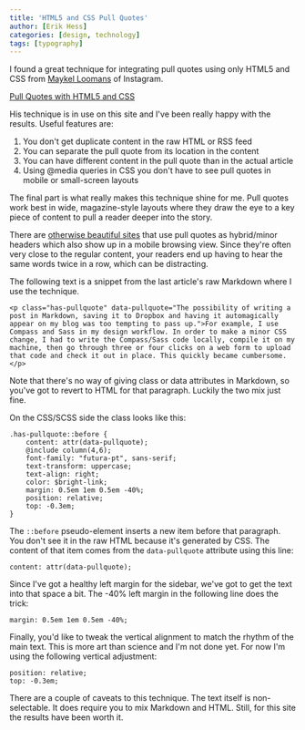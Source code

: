 ```yaml
---
title: 'HTML5 and CSS Pull Quotes'
author: [Erik Hess]
categories: [design, technology]
tags: [typography]
---
```

I found a great technique for integrating pull quotes using only HTML5 and CSS from [Maykel Loomans](http://www.maykelloomans.com/) of Instagram.

[Pull Quotes with HTML5 and CSS](http://miekd.com/articles/pull-quotes-with-html5-and-css/)

His technique is in use on this site and I've been really happy with the results. Useful features are:

1. You don't get duplicate content in the raw HTML or RSS feed
2. You can separate the pull quote from its location in the content
3. You can have different content in the pull quote than in the actual article
4. Using @media queries in CSS you don't have to see pull quotes in mobile or small-screen layouts

The final part is what really makes this technique shine for me. Pull quotes work best in wide, magazine-style layouts where they draw the eye to a key piece of content to pull a reader deeper into the story.

There are [otherwise beautiful sites](http://theverge.com) that use pull quotes as hybrid/minor headers which also show up in a mobile browsing view. Since they're often very close to the regular content, your readers end up having to hear the same words twice in a row, which can be distracting.

The following text is a snippet from the last article's raw Markdown where I use the technique.

	<p class="has-pullquote" data-pullquote="The possibility of writing a post in Markdown, saving it to Dropbox and having it automagically appear on my blog was too tempting to pass up.">For example, I use Compass and Sass in my design workflow. In order to make a minor CSS change, I had to write the Compass/Sass code locally, compile it on my machine, then go through three or four clicks on a web form to upload that code and check it out in place. This quickly became cumbersome.</p>

Note that there's no way of giving class or data attributes in Markdown, so you've got to revert to HTML for that paragraph. Luckily the two mix just fine.

On the CSS/SCSS side the class looks like this:

	.has-pullquote::before {
		content: attr(data-pullquote);
		@include column(4,6); 
		font-family: "futura-pt", sans-serif;
		text-transform: uppercase;
		text-align: right;
		color: $bright-link;
		margin: 0.5em 1em 0.5em -40%;
		position: relative;
		top: -0.3em;
	}

The `::before` pseudo-element inserts a new item before that paragraph. You don't see it in the raw HTML because it's generated by CSS. The content of that item comes from the `data-pullquote` attribute using this line:

	content: attr(data-pullquote);

Since I've got a healthy left margin for the sidebar, we've got to get the text into that space a bit. The -40% left margin in the following line does the trick:

	margin: 0.5em 1em 0.5em -40%;

Finally, you'd like to tweak the vertical alignment to match the rhythm of the main text. This is more art than science and I'm not done yet. For now I'm using the following vertical adjustment:

	position: relative;
	top: -0.3em;

There are a couple of caveats to this technique. The text itself is non-selectable. It does require you to mix Markdown and HTML. Still, for this site the results have been worth it.

